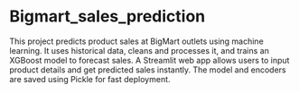 # Bigmart_sales_prediction
This project predicts product sales at BigMart outlets using machine learning. It uses historical data, cleans and processes it, and trains an XGBoost model to forecast sales. A Streamlit web app allows users to input product details and get predicted sales instantly. The model and encoders are saved using Pickle for fast deployment.
